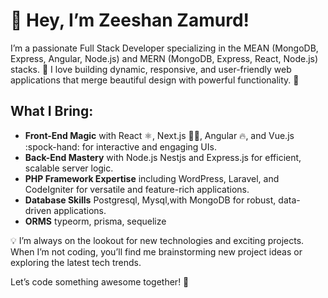 # :wave: Hey, I’m Zeeshan Zamurd!

I’m a passionate Full Stack Developer specializing in the MEAN (MongoDB, Express, Angular, Node.js) and MERN (MongoDB, Express, React, Node.js) stacks. :rocket: I love building dynamic, responsive, and user-friendly web applications that merge beautiful design with powerful functionality. :rocket:

## What I Bring:

- **Front-End Magic** with React :atom_symbol:, Next.js 🧑‍🚒, Angular :fire:, and Vue.js :spock-hand: for interactive and engaging UIs.
- **Back-End Mastery** with Node.js Nestjs and Express.js for efficient, scalable server logic.
- **PHP Framework Expertise** including WordPress, Laravel, and CodeIgniter for versatile and feature-rich applications.
- **Database Skills** Postgresql, Mysql,with MongoDB for robust, data-driven applications.
- **ORMS** typeorm, prisma, sequelize

:bulb: I’m always on the lookout for new technologies and exciting projects. When I’m not coding, you’ll find me brainstorming new project ideas or exploring the latest tech trends.

Let’s code something awesome together! :star2:
